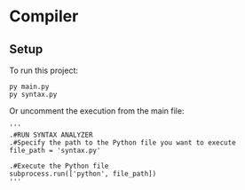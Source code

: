 # Compiler
## Setup
To run this project:

```
py main.py
py syntax.py
```
Or uncomment the execution from the main file:
```
'''
.#RUN SYNTAX ANALYZER
.#Specify the path to the Python file you want to execute
file_path = 'syntax.py'

.#Execute the Python file
subprocess.run(['python', file_path])
'''
```
